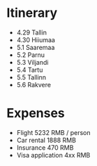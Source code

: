 # Itinerary

- 4.29 Tallin
- 4.30 Hiiumaa
- 5.1 Saaremaa
- 5.2 Parnu
- 5.3 Viljandi
- 5.4 Tartu
- 5.5 Tallinn
- 5.6 Rakvere

# Expenses

- Flight 5232 RMB / person
- Car rental 1888 RMB
- Insurance 470 RMB
- Visa application 4xx RMB
